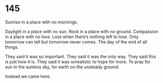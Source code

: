 # 145

Sunrise in a place with no mornings.

Daylight in a place with no sun. Rock in a place with no ground. Compassion in a place with no love. Loss when there’s nothing left to lose. Only tomorrow can tell but tomorrow never comes. The day of the end of all things. 

They said it was so important. They said it was the only way. They said this is just how it is. They said it was unrealistic to hope for more. To pray for sun in the sunless sky, for earth on the unsteady ground.

Instead we came here.